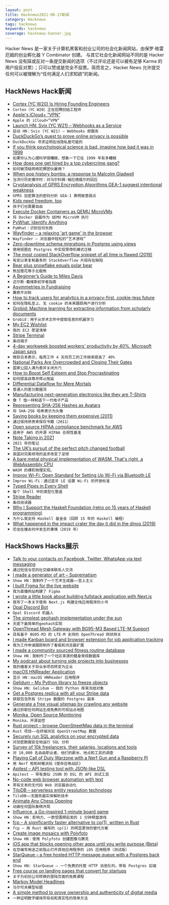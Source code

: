 ```yaml
---
layout: post
title: Hacknews2021-06-17新闻
category: Hacknews
tags: hacknews
keywords: hacknews
coverage: hacknews-banner.jpg
---
```


Hacker News 是一家关于计算机黑客和创业公司的社会化新闻网站，由保罗·格雷厄姆的创业孵化器 Y Combinator 创建。
与其它社会化新闻网站不同的是 Hacker News 没有踩或反对一条提交新闻的选项（不过评论还是可以被有足够 Karma 的用户投反对票）；只可以赞或是完全不投票。简而言之，Hacker News 允许提交任何可以被理解为“任何满足人们求知欲”的新闻。

## HackNews Hack新闻


- [Cortex (YC W20) Is Hiring Founding Engineers](https://www.workatastartup.com/jobs/29595)
- `Cortex（YC W20）正在招聘创始工程师`
- [Apple's iCloud+ “VPN”](https://www.metzdowd.com/pipermail/cryptography/2021-June/037144.html)
- `Apple 的 iCloud+“VPN”`
- [Launch HN: Svix (YC W21) – Webhooks as a Service](item?id=27528202)
- `启动 HN：Svix (YC W21) – Webhooks 即服务`
- [DuckDuckGo’s quest to prove online privacy is possible](https://www.wired.com/story/duckduckgo-quest-prove-online-privacy-possible/)
- `DuckDuckGo 寻求证明在线隐私是可能的`
- [If you think psychological science is bad, imagine how bad it was in 1999](https://statmodeling.stat.columbia.edu/2021/06/16/wow-just-wow-if-you-think-psychological-science-as-bad-in-the-2010-2015-era-you-cant-imagine-how-bad-it-was-back-in-1999/)
- `如果你认为心理科学很糟糕，想象一下它在 1999 年有多糟糕`
- [How does one get hired by a top cybercrime gang?](https://krebsonsecurity.com/2021/06/how-does-one-get-hired-by-a-top-cybercrime-gang/)
- `如何被顶级网络犯罪团伙雇佣？`
- [When pop history bombs: a response to Malcolm Gladwell](https://lareviewofbooks.org/article/when-pop-history-bombs-a-response-to-malcolm-gladwells-love-letter-to-american-air-power/)
- `当流行历史爆炸时：对马尔科姆·格拉德威尔的回应`
- [Cryptanalysis of GPRS Encryption Algorithms GEA-1 suggest intentional weakness](https://eprint.iacr.org/2021/819)
- `GPRS 加密算法的密码分析 GEA-1 表明故意弱点`
- [Kids need freedom, too](https://www.persuasion.community/p/kids-need-freedom-too)
- `孩子们也需要自由`
- [Execute Docker Containers as QEMU MicroVMs](https://mergeboard.com/blog/2-qemu-microvm-docker/)
- `将 Docker 容器作为 QEMU MicroVM 执行`
- [PyWhat: Identify Anything](https://github.com/bee-san/pyWhat)
- `PyWhat：识别任何东西`
- [Wayfinder – a relaxing 'art game' in the browser](https://wayfinder.nfb.ca/)
- `Wayfinder – 浏览器中轻松的“艺术游戏”`
- [Zero-downtime schema migrations in Postgres using views](https://fabianlindfors.se/blog/schema-migrations-in-postgres/)
- `使用视图在 Postgres 中实现零停机模式迁移`
- [The most copied StackOverflow snippet of all time is flawed (2019)](https://programming.guide/worlds-most-copied-so-snippet.html)
- `有史以来复制最多的 StackOverflow 片段存在缺陷`
- [Bear plus snowflake equals polar bear](https://andysalerno.com/posts/weird-emojis/)
- `熊加雪花等于北极熊`
- [A Beginner’s Guide to Miles Davis](https://samenright.com/2021/06/06/a-beginners-guide-to-miles-davis/)
- `迈尔斯·戴维斯初学者指南`
- [Asymmetries in Fundraising](https://blog.aaronkharris.com/asymmetries-in-fundraising)
- `筹款不对称`
- [How to track users for analytics in a privacy-first, cookie-less future](https://www.narrator.ai/blog/how-to-track-users-for-analytics-in-a-privacy-first-cookie-less-future/)
- `如何在隐私至上、无 cookie 的未来跟踪用户进行分析`
- [Grobid: Machine learning for extracting information from scholarly documents](https://github.com/kermitt2/grobid)
- `Grobid：用于从学术文件中提取信息的机器学习`
- [My EC2 Wishlist](http://www.daemonology.net/blog/2021-06-16-My-EC2-wishlist.html)
- `我的 EC2 愿望清单`
- [Stripe Terminal](https://stripe.com/terminal)
- `条纹端子`
- [4-day workweek boosted workers' productivity by 40%, Microsoft Japan says](https://www.npr.org/2019/11/04/776163853/microsoft-japan-says-4-day-workweek-boosted-workers-productivity-by-40)
- `微软日本表示，每周工作 4 天将员工的工作效率提高了 40%`
- [National Parks Are Overcrowded and Closing Their Gates](https://www.wsj.com/articles/national-parks-are-overcrowded-and-closing-their-gates-11623582002)
- `国家公园人满为患并关闭大门`
- [How to Boost Self Esteem and Stop Procrastinating](https://neuralshifter.com/posts/boost-self-esteem-stop-procrastination)
- `如何提高自尊并停止拖延`
- [Differential Dataflow for Mere Mortals](https://github.com/jamii/dida)
- `普通人的差分数据流`
- [Manufacturing next-generation electronics like they are T-Shirts](https://ygoliya.medium.com/manufacturing-next-generation-electronics-like-they-are-t-shirts-526e8551748b)
- `像 T 恤一样制造下一代电子产品`
- [Representing SHA-256 Hashes as Avatars](https://francoisbest.com/posts/2021/hashvatars)
- `将 SHA-256 哈希表示为头像`
- [Saving books by keeping them expensive (2011)](https://themillions.com/2011/09/the-german-solution-saving-books-by-keeping-them-expensive.html)
- `通过保持昂贵来保存书籍（2011）`
- [Open source HIPAA compliance benchmark for AWS](https://github.com/turbot/steampipe-mod-aws-compliance)
- `适用于 AWS 的开源 HIPAA 合规性基准`
- [Note Taking in 2021](http://blog.dornea.nu/2021/06/13/note-taking-in-2021/)
- `2021 年的笔记`
- [The UK’s pursuit of the perfect pitch changed football](https://www.theguardian.com/football/2021/jun/15/silicon-valley-of-turf-uk-perfect-football-pitch)
- `英国对完美球场的追求改变了足球`
- [A bare metal physical implementation of WASM. That's right, a WebAssembly CPU](https://github.com/lastmjs/wasm-metal)
- `WASM 的裸机物理实现。`
- [Improv Wi-Fi: Open Standard for Setting Up Wi-Fi via Bluetooth LE](https://www.improv-wifi.com/)
- `Improv Wi-Fi：通过蓝牙 LE 设置 Wi-Fi 的开放标准`
- [Typed Pipes in Every Shell](http://joeyh.name/blog/entry/typed_pipes_in_every_shell/)
- `每个 Shell 中的类型化管道`
- [Stripe Reader](https://stripe.com/terminal/stripe-reader)
- `条纹阅读器`
- [Why I Support the Haskell Foundation (retro on 15 years of Haskell programming)](https://cdsmithus.medium.com/why-i-support-the-haskell-foundation-1ac3cda1f82f)
- `为什么我支持 Haskell 基金会（回顾 15 年的 Haskell 编程）`
- [What happened in the impact crater the day it did in the dinos (2019)](https://arstechnica.com/science/2019/09/heres-what-happened-in-the-impact-crater-the-day-it-did-in-the-dinos/)
- `恐龙在撞击坑中发生的事情（2019 年）`


## HackShows Hacks展示

- [ Talk to your contacts on Facebook, Twitter, WhatsApp via text messaging](https://fiotron.com)
- `通过短信与您的社交媒体联系人交流`
- [ I made a generator of art – Suprematism](https://tool.graphics/suprematism)
- `Show HN：我制作了一个艺术生成器——至上主义`
- [ I built Figma for the live website](https://graha.io)
- `我为直播网站构建了 Figma`
- [ I wrote a little book about building fullstack application with Next.js](https://fullstack-nextjs-in-action.taonan.lu/)
- `我写了一本关于使用 Next.js 构建全栈应用程序的小书`
- [ Opal Discord Bot](https://github.com/ryanbrwr/opal)
- `Opal Discord 机器人`
- [ The simplest geohash implementation under the sun](https://mro.name/g/u154)
- `天底下最简单的geohash实现`
- [ OpenThread Mesh Gateway with BG95-M3 Based LTE-M Support](https://lab5e.com/blog/2021/6/14/otbr/)
- `具有基于 BG95-M3 的 LTE-M 支持的 OpenThread 网状网关`
- [ I made Kanban board and browser extension for job application tracking](https://profilehunt.net)
- `我为工作申请跟踪制作了看板和浏览器扩展`
- [ I made a community sourced fitness routine database](https://routinedb.com/routines)
- `Show HN：我制作了一个社区来源的健身常规数据库`
- [ My podcast about turning side projects into businesses](https://anchor.fm/wannabentrepreneur/episodes/1---Pilot-e10p1ba)
- `我的播客关于将业余项目转变为企业`
- [ macOS HNReader Application](https://github.com/mattrighetti/HNReaderApp)
- `显示 HN：macOS HNReader 应用程序`
- [ Gelidum – My Python library to freeze objects](https://github.com/diegojromerolopez/gelidum)
- `Show HN: Gelidum – 我的 Python 库来冻结对象`
- [ Get a Postgres replica with all your Stripe data](https://blog.syncinc.so/stripe-on-sync-inc)
- `获取包含所有 Stripe 数据的 Postgres 副本`
- [ Generate a free visual sitemap by crawling any website](https://rarchy.com/sitemaps/visual-sitemap-generator)
- `通过抓取任何网站生成免费的可视站点地图`
- [ Monika, Open Source Monitoring](https://monika.hyperjump.tech/)
- `Monika，开源监控`
- [ Rust project – browse OpenStreetMap data in the terminal](https://github.com/edouardpoitras/osm-geo-mapper)
- `Rust 项目——在终端浏览 OpenStreetMap 数据`
- [ Securely run SQL analytics on your encrypted data](https://github.com/mc2-project/mc2)
- `对加密数据安全地运行 SQL 分析`
- [ Survey of 10k freelancers, their salaries, locations and tools](https://contra.com/freelance-industry-report-2021/)
- `对 10,000 名自由职业者、他们的薪水、地点和工具的调查`
- [ Playing Call of Duty Warzone with a Nerf Gun and a Raspberry Pi](https://www.youtube.com/watch?v=ld0Pcy6F-3g)
- `用 Nerf 枪和树莓派玩《使命召唤战区》`
- [ Apitest – API testing tool with JSON-like DSL](https://github.com/sigoden/apitest)
- `Apitest – 带有类似 JSON 的 DSL 的 API 测试工具`
- [ No-code web browser automation with text](https://browserdaemon.com)
- `带有文本的无代码 Web 浏览器自动化`
- [ TiloDB – serverless entity resolution technology](https://tilodb.com/tilodb)
- `TiloDB——无服务器实体解析技术`
- [ Animate Any Chess Opening](https://deepnote.com/@jstastny/Chess-Openings-CuVqER2CT-qv1-TjJjNHLw)
- `动画任何国际象棋开局`
- [ Influence, a Go-inspired 1-minute board game](http://cintrest.com/influence/)
- `Show HN：影响力，一款受围棋启发的 1 分钟棋盘游戏`
- [ fcp – A significantly faster alternative to cp(1), written in Rust](https://github.com/Svetlitski/fcp)
- `fcp – 用 Rust 编写的 cp(1) 的明显更快的替代方案`
- [ Create image mosaics with Polyfoto](https://github.com/shanedrabing/polyfoto)
- `Show HN：使用 Polyfoto 创建图像马赛克`
- [ iOS app that blocks opening other apps until you write purpose (Beta)](item?id=27532021)
- `在您编写用途之前阻止打开其他应用程序的 iOS 应用程序（测试版）`
- [ StarQueue – a free hosted HTTP message queue with a Postgres back end](https://www.starqueue.org/)
- `Show HN: StarQueue – 一个免费的托管 HTTP 消息队列，带有 Postgres 后端`
- [ Free course on landing pages that convert for startups](https://zenacademy.com.au/course/landing-pages-that-convert/)
- `关于为初创公司转换的登陆页面的免费课程`
- [ Markov Model Headlines](https://www.locserendipity.com/Markov_Headlines.html)
- `马尔可夫模型标题`
- [ A simple method to prove ownership and authenticity of digital media](https://github.com/pushpendre/flagplant)
- `一种证明数字媒体所有权和真实性的简单方法`

